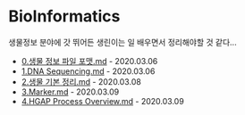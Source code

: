 # BioInformatics

  생물정보 분야에 갓 뛰어든 생린이는 일 배우면서 정리해야할 것 같다...

* [0.생물 정보 파일 포맷.md](https://github.com/Ranicorn/BioInformatics/blob/master/0.%EC%83%9D%EB%AC%BC%20%EC%A0%95%EB%B3%B4%20%ED%8C%8C%EC%9D%BC%20%ED%8F%AC%EB%A7%B7.md) - 2020.03.06
* [1.DNA Sequencing.md](https://github.com/Ranicorn/BioInformatics/blob/master/1.DNA%20Sequencing.md) - 2020.03.06
* [2.생물 기본 정리.md](https://github.com/Ranicorn/BioInformatics/blob/master/2.%EC%83%9D%EB%AC%BC%20%EA%B8%B0%EB%B3%B8%20%EC%A0%95%EB%A6%AC.md) - 2020.03.08
* [3.Marker.md](https://github.com/Ranicorn/BioInformatics/blob/master/3.Marker.md) - 2020.03.09
* [4.HGAP Process Overview.md](https://github.com/Ranicorn/BioInformatics/blob/master/4.HGAP%20Process%20Overview.md) - 2020.03.09
